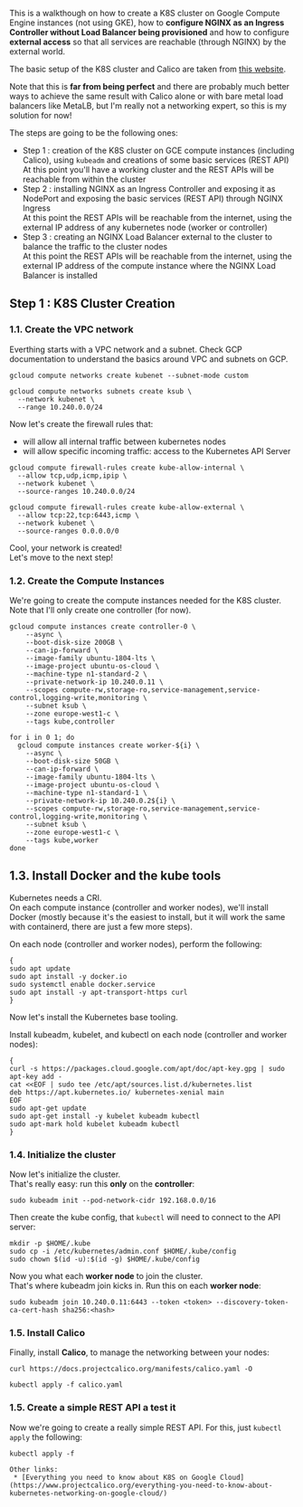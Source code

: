 This is a walkthough on how to create a K8S cluster on Google Compute Engine instances (not using GKE), how to **configure NGINX as an Ingress Controller without Load Balancer being provisioned** and how to configure **external access** so that all services are reachable (through NGINX) by the external world. 

The basic setup of the K8S cluster and Calico are taken from [this website](https://docs.projectcalico.org/getting-started/kubernetes/self-managed-public-cloud/gce).

Note that this is **far from being perfect** and there are probably much better ways to achieve the same result with Calico alone or with bare metal load balancers like MetaLB, but I'm really not a networking expert, so this is my solution for now! 

The steps are going to be the following ones: 
* Step 1 : creation of the K8S cluster on GCE compute instances (including Calico), using `kubeadm` and creations of some basic services (REST API) <br/>
At this point you'll have a working cluster and the REST APIs will be reachable from within the cluster
* Step 2 : installing NGINX as an Ingress Controller and exposing it as NodePort and exposing the basic services (REST API) through NGINX Ingress <br/>
At this point the REST APIs will be reachable from the internet, using the external IP address of any kubernetes node (worker or controller)
* Step 3 : creating an NGINX Load Balancer external to the cluster to balance the traffic to the cluster nodes <br/>
At this point the REST APIs will be reachable from the internet, using the external IP address of the compute instance where the NGINX Load Balancer is installed

## Step 1 : K8S Cluster Creation
### 1.1. Create the VPC network
Everthing starts with a VPC network and a subnet. Check GCP documentation to understand the basics around VPC and subnets on GCP. 
 
```
gcloud compute networks create kubenet --subnet-mode custom

gcloud compute networks subnets create ksub \
  --network kubenet \
  --range 10.240.0.0/24
```

Now let's create the firewall rules that:
* will allow all internal traffic between kubernetes nodes
* will allow specific incoming traffic: access to the Kubernetes API Server

```
gcloud compute firewall-rules create kube-allow-internal \
  --allow tcp,udp,icmp,ipip \
  --network kubenet \
  --source-ranges 10.240.0.0/24

gcloud compute firewall-rules create kube-allow-external \
  --allow tcp:22,tcp:6443,icmp \
  --network kubenet \
  --source-ranges 0.0.0.0/0
```
Cool, your network is created! <br>
Let's move to the next step! 

### 1.2. Create the Compute Instances
We're going to create the compute instances needed for the K8S cluster. Note that I'll only create one controller (for now).
```
gcloud compute instances create controller-0 \
    --async \
    --boot-disk-size 200GB \
    --can-ip-forward \
    --image-family ubuntu-1804-lts \
    --image-project ubuntu-os-cloud \
    --machine-type n1-standard-2 \
    --private-network-ip 10.240.0.11 \
    --scopes compute-rw,storage-ro,service-management,service-control,logging-write,monitoring \
    --subnet ksub \
    --zone europe-west1-c \
    --tags kube,controller

for i in 0 1; do
  gcloud compute instances create worker-${i} \
    --async \
    --boot-disk-size 50GB \
    --can-ip-forward \
    --image-family ubuntu-1804-lts \
    --image-project ubuntu-os-cloud \
    --machine-type n1-standard-1 \
    --private-network-ip 10.240.0.2${i} \
    --scopes compute-rw,storage-ro,service-management,service-control,logging-write,monitoring \
    --subnet ksub \
    --zone europe-west1-c \
    --tags kube,worker
done
```

## 1.3. Install Docker and the kube tools
Kubernetes needs a CRI. <br>
On each compute instance (controller and worker nodes), we'll install Docker (mostly because it's the easiest to install, but it will work the same with containerd, there are just a few more steps).

On each node (controller and worker nodes), perform the following:
``` 
{
sudo apt update
sudo apt install -y docker.io 
sudo systemctl enable docker.service
sudo apt install -y apt-transport-https curl
}
```

Now let's install the Kubernetes base tooling.

Install kubeadm, kubelet, and kubectl on each node (controller and worker nodes):
```
{
curl -s https://packages.cloud.google.com/apt/doc/apt-key.gpg | sudo apt-key add -
cat <<EOF | sudo tee /etc/apt/sources.list.d/kubernetes.list
deb https://apt.kubernetes.io/ kubernetes-xenial main
EOF
sudo apt-get update
sudo apt-get install -y kubelet kubeadm kubectl
sudo apt-mark hold kubelet kubeadm kubectl
}
```

### 1.4. Initialize the cluster
Now let's initialize the cluster. <br>
That's really easy: run this **only** on the **controller**: 
```
sudo kubeadm init --pod-network-cidr 192.168.0.0/16
```

Then create the kube config, that `kubectl` will need to connect to the API server: 
```
mkdir -p $HOME/.kube
sudo cp -i /etc/kubernetes/admin.conf $HOME/.kube/config
sudo chown $(id -u):$(id -g) $HOME/.kube/config
```

Now you what each **worker node** to join the cluster. <br>
That's where kubeadm join kicks in. Run this on each **worker node**:
```
sudo kubeadm join 10.240.0.11:6443 --token <token> --discovery-token-ca-cert-hash sha256:<hash>
```

### 1.5. Install Calico
Finally, install **Calico**, to manage the networking between your nodes: 
```
curl https://docs.projectcalico.org/manifests/calico.yaml -O

kubectl apply -f calico.yaml
```

### 1.5. Create a simple REST API a test it
Now we're going to create a really simple REST API. For this, just `kubectl apply` the following: 
```
kubectl apply -f 

Other links: 
 * [Everything you need to know about K8S on Google Cloud](https://www.projectcalico.org/everything-you-need-to-know-about-kubernetes-networking-on-google-cloud/)